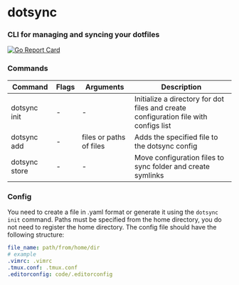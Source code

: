 # dotsync

### CLI for managing and syncing your dotfiles

[![Go Report Card](https://goreportcard.com/badge/github.com/themadnesstony/dotsync)](https://goreportcard.com/report/github.com/themadnesstony/dotsync)

### Commands

| Command      | Flags | Arguments | Description |
| ------------ | ----- | --------- | --------- |
| dotsync init | - | - |Initialize a directory for dot files and create configuration file with configs list|
| dotsync add | - | files or paths of files |Adds the specified file to the dotsync config|
| dotsync store | - | - |Move configuration files to sync folder and create symlinks|


### Config
You need to create a file in .yaml format or generate it using the `dotsync init` command.
Paths must be specified from the home directory, you do not need to register the home directory.
The config file should have the following structure:

```yaml 
file_name: path/from/home/dir
# example
.vimrc: .vimrc
.tmux.conf: .tmux.conf
.editorconfig: code/.editorconfig
```

